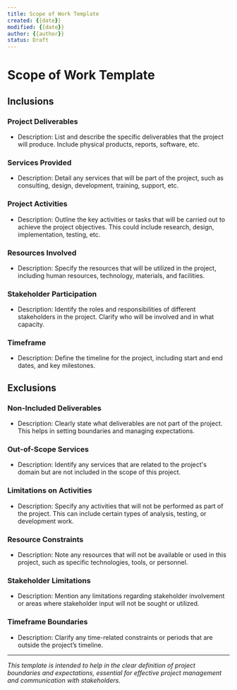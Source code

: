 ```yaml
---
title: Scope of Work Template
created: {{date}}
modified: {{date}}
author: {{author}}
status: Draft
---
```


# Scope of Work Template

## Inclusions

### Project Deliverables
- Description: List and describe the specific deliverables that the project will produce. Include physical products, reports, software, etc.

### Services Provided
- Description: Detail any services that will be part of the project, such as consulting, design, development, training, support, etc.

### Project Activities
- Description: Outline the key activities or tasks that will be carried out to achieve the project objectives. This could include research, design, implementation, testing, etc.

### Resources Involved
- Description: Specify the resources that will be utilized in the project, including human resources, technology, materials, and facilities.

### Stakeholder Participation
- Description: Identify the roles and responsibilities of different stakeholders in the project. Clarify who will be involved and in what capacity.

### Timeframe
- Description: Define the timeline for the project, including start and end dates, and key milestones.

## Exclusions

### Non-Included Deliverables
- Description: Clearly state what deliverables are not part of the project. This helps in setting boundaries and managing expectations.

### Out-of-Scope Services
- Description: Identify any services that are related to the project's domain but are not included in the scope of this project.

### Limitations on Activities
- Description: Specify any activities that will not be performed as part of the project. This can include certain types of analysis, testing, or development work.

### Resource Constraints
- Description: Note any resources that will not be available or used in this project, such as specific technologies, tools, or personnel.

### Stakeholder Limitations
- Description: Mention any limitations regarding stakeholder involvement or areas where stakeholder input will not be sought or utilized.

### Timeframe Boundaries
- Description: Clarify any time-related constraints or periods that are outside the project’s timeline.

---

*This template is intended to help in the clear definition of project boundaries and expectations, essential for effective project management and communication with stakeholders.*
